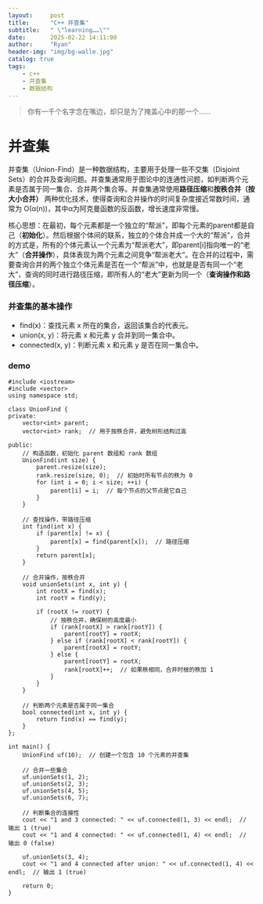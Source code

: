 ```yaml
---
layout:     post
title:      "C++ 并查集"
subtitle:   " \"learning……\""
date:       2025-02-22 14:11:00
author:     "Ryan"
header-img: "img/bg-walle.jpg"
catalog: true
tags:
    - c++
    - 并查集
    - 数据结构
---
```


> 你有一千个名字念在嘴边，却只是为了掩盖心中的那一个......


# 并查集  
并查集（Union-Find）是一种数据结构，主要用于处理一些不交集（Disjoint Sets）的合并及查询问题。并查集通常用于图论中的连通性问题，如判断两个元素是否属于同一集合、合并两个集合等。并查集通常使用**路径压缩**和**按秩合并（按大小合并）** 两种优化技术，使得查询和合并操作的时间复杂度接近常数时间，通常为 O(α(n))，其中α为阿克曼函数的反函数，增长速度非常慢。  

核心思想：在最初，每个元素都是一个独立的“帮派”，即每个元素的parent都是自己（**初始化**）。然后根据个体间的联系，独立的个体合并成一个大的“帮派”，合并的方式是，所有的个体元素认一个元素为“帮派老大”，即parent\[i\]指向唯一的“老大”（**合并操作**），具体表现为两个元素之间竞争“帮派老大”。在合并的过程中，需要查询合并的两个独立个体元素是否在一个“帮派”中，也就是是否有同一个“老大”，查询的同时进行路径压缩，即所有人的“老大”更新为同一个（**查询操作和路径压缩**）。

### 并查集的基本操作  
* find(x)：查找元素 x 所在的集合，返回该集合的代表元。
* union(x, y)：将元素 x 和元素 y 合并到同一集合中。
* connected(x, y)：判断元素 x 和元素 y 是否在同一集合中。

### demo  
````
#include <iostream>
#include <vector>
using namespace std;

class UnionFind {
private:
    vector<int> parent;
    vector<int> rank;  // 用于按秩合并，避免树形结构过高

public:
    // 构造函数，初始化 parent 数组和 rank 数组
    UnionFind(int size) {
        parent.resize(size);
        rank.resize(size, 0);  // 初始时所有节点的秩为 0
        for (int i = 0; i < size; ++i) {
            parent[i] = i;  // 每个节点的父节点是它自己
        }
    }

    // 查找操作，带路径压缩
    int find(int x) {
        if (parent[x] != x) {
            parent[x] = find(parent[x]);  // 路径压缩
        }
        return parent[x];
    }

    // 合并操作，按秩合并
    void unionSets(int x, int y) {
        int rootX = find(x);
        int rootY = find(y);

        if (rootX != rootY) {
            // 按秩合并，确保树的高度最小
            if (rank[rootX] > rank[rootY]) {
                parent[rootY] = rootX;
            } else if (rank[rootX] < rank[rootY]) {
                parent[rootX] = rootY;
            } else {
                parent[rootY] = rootX;
                rank[rootX]++;  // 如果秩相同，合并时根的秩加 1
            }
        }
    }

    // 判断两个元素是否属于同一集合
    bool connected(int x, int y) {
        return find(x) == find(y);
    }
};

int main() {
    UnionFind uf(10);  // 创建一个包含 10 个元素的并查集

    // 合并一些集合
    uf.unionSets(1, 2);
    uf.unionSets(2, 3);
    uf.unionSets(4, 5);
    uf.unionSets(6, 7);

    // 判断集合的连接性
    cout << "1 and 3 connected: " << uf.connected(1, 3) << endl;  // 输出 1 (true)
    cout << "1 and 4 connected: " << uf.connected(1, 4) << endl;  // 输出 0 (false)

    uf.unionSets(3, 4);
    cout << "1 and 4 connected after union: " << uf.connected(1, 4) << endl;  // 输出 1 (true)

    return 0;
}

````








